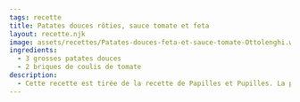 ```yaml
---
tags: recette
title: Patates douces rôties, sauce tomate et feta
layout: recette.njk
image: assets/recettes/Patates-douces-feta-et-sauce-tomate-Ottolenghi.webp
ingredients:
  - 3 grosses patates douces
  - 2 briques de coulis de tomate
description:
  - Cette recette est tirée de la recette de Papilles et Pupilles. La première que je l’ai cuisiné, je n’y croyais pas du tout. J’avais peur que ce soit trop sucré et finalement ce fût une vraie découverte. Les patates douces sont fondantes, la féta apporte le sel nécessaire et les tomates, tellement miam :P ! J’espère que vous l’aimerez aussi ! Bon appétit :)
---
```



